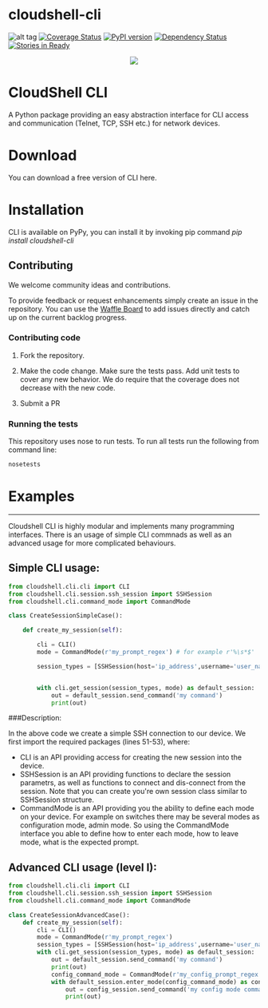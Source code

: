 # cloudshell-cli
![alt tag](https://travis-ci.org/QualiSystems/cloudshell-cli.svg?branch=7.0_refactoring)
[![Coverage Status](https://coveralls.io/repos/github/QualiSystems/cloudshell-cli/badge.svg?branch=dev)](https://coveralls.io/github/QualiSystems/cloudshell-cli?branch=dev)
[![PyPI version](https://badge.fury.io/py/cloudshell-cli.svg)](https://badge.fury.io/py/cloudshell-cli)
[![Dependency Status](https://dependencyci.com/github/QualiSystems/cloudshell-cli/badge)](https://dependencyci.com/github/QualiSystems/cloudshell-cli)
[![Stories in Ready](https://badge.waffle.io/QualiSystems/cloudshell-cli.svg?label=ready&title=Ready)](http://waffle.io/QualiSystems/cloudshell-cli)

<p align="center">
<img src="https://github.com/QualiSystems/devguide_source/raw/master/logo.png"></img>
</p>

# CloudShell CLI
A Python package providing an easy abstraction interface for CLI access and communication (Telnet, TCP, SSH etc.) for network devices.

# Download
You can download a free version of CLI here. 

# Installation
CLI is available on PyPy, you can install it by invoking pip command _pip install cloudshell-cli_

## Contributing 

We welcome community ideas and contributions. 

To provide feedback or request enhancements simply create an issue in the repository. 
You can use the [Waffle Board](https://waffle.io/QualiSystems/cloudshell-cli) to add issues directly and catch up on the current backlog progress.

### Contributing code

1. Fork the repository. 

2. Make the code change. Make sure the tests pass. Add unit tests to cover any new behavior. We do require that the coverage does not decrease with the new code.

3. Submit a PR 

### Running the tests

This repository uses nose to run tests. To run all tests run the following from command line:

```Bash
nosetests
```

# Examples
-------------------------------------------------------------------------------------------------------------------

Cloudshell CLI is highly modular and implements many programming interfaces. There is an usage of simple CLI commnads as well as an advanced usage for more complicated behaviours. 

## Simple CLI usage:
```python
from cloudshell.cli.cli import CLI
from cloudshell.cli.session.ssh_session import SSHSession
from cloudshell.cli.command_mode import CommandMode

class CreateSessionSimpleCase():

    def create_my_session(self):

        cli = CLI()
        mode = CommandMode(r'my_prompt_regex') # for example r'%\s*$'

        session_types = [SSHSession(host='ip_address',username='user_name',password='password')]


        with cli.get_session(session_types, mode) as default_session:
            out = default_session.send_command('my command')
            print(out)

```
###Description:

In the above code we create a simple SSH connection to our device. We first import the required packages (lines 51-53), where:
- CLI is an API providing access for creating the new session into the device. 
- SSHSession is an API providing functions to declare the session parametrs, as well as functions to connect and dis-connect from the session. Note that you can create you're own session class similar to SSHSession structure.
- CommandMode is an API providing you the ability to define each mode on your device. For example on switches there may be several modes as configuration mode, admin mode. So using the CommandMode interface you able to define how to enter each mode, how to leave mode, what is the expected prompt.

## Advanced CLI usage (level I):
```python
from cloudshell.cli.cli import CLI
from cloudshell.cli.session.ssh_session import SSHSession
from cloudshell.cli.command_mode import CommandMode

class CreateSessionAdvancedCase():
    def create_my_session(self):
        cli = CLI()
        mode = CommandMode(r'my_prompt_regex')
        session_types = [SSHSession(host='ip_address',username='user_name',password='password')]
        with cli.get_session(session_types, mode) as default_session:
            out = default_session.send_command('my command')
            print(out)
            config_command_mode = CommandMode(r'my_config_prompt_regex')
            with default_session.enter_mode(config_command_mode) as config_session:
                out = config_session.send_command('my config mode command')
                print(out)
```
